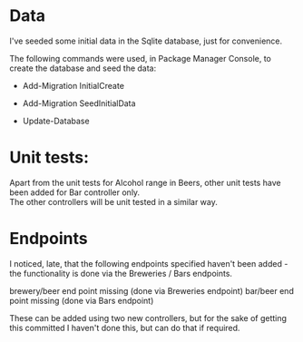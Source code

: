 # Data

I've seeded some initial data in the Sqlite database, just for convenience.

The following commands were used, in Package Manager Console, to create the database and seed the data:

* Add-Migration InitialCreate
* Add-Migration SeedInitialData

* Update-Database


# Unit tests:

Apart from the unit tests for Alcohol range in Beers, other unit tests have been added for Bar controller only.  
The other controllers will be unit tested in a similar way.


# Endpoints

I noticed, late, that the following endpoints specified haven't been added - the functionality is done via the
Breweries / Bars endpoints.

brewery/beer end point missing (done via Breweries endpoint)
bar/beer end point missing (done via Bars endpoint)

These can be added using two new controllers, but for the sake of getting this committed I haven't done this, but can 
do that if required.
